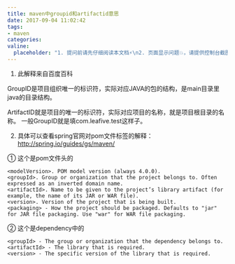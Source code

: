 ```yaml
---
title: maven中groupid和artifactid意思
date: 2017-09-04 11:02:42
tags:
- maven
categories:
valine:
  placeholder: "1. 提问前请先仔细阅读本文档⚡\n2. 页面显示问题💥，请提供控制台截图📸或者您的测试网址\n3. 其他任何报错💣，请提供详细描述和截图📸，祝食用愉快💪"
---
```


1. 此解释来自百度百科

GroupID是项目组织唯一的标识符，实际对应JAVA的包的结构，是main目录里java的目录结构。

ArtifactID就是项目的唯一的标识符，实际对应项目的名称，就是项目根目录的名称。
一般GroupID就是填com.leafive.test这样子。

2. 具体可以查看spring官网对pom文件标签的解释：http://spring.io/guides/gs/maven/

① 这个是pom文件头的

```
<modelVersion>. POM model version (always 4.0.0).
<groupId>. Group or organization that the project belongs to. Often expressed as an inverted domain name.
<artifactId>. Name to be given to the project’s library artifact (for example, the name of its JAR or WAR file).
<version>. Version of the project that is being built.
<packaging> - How the project should be packaged. Defaults to "jar" for JAR file packaging. Use "war" for WAR file packaging.
```

② 这个是dependency中的

```
<groupId> - The group or organization that the dependency belongs to.
<artifactId> - The library that is required.
<version> - The specific version of the library that is required.
```
